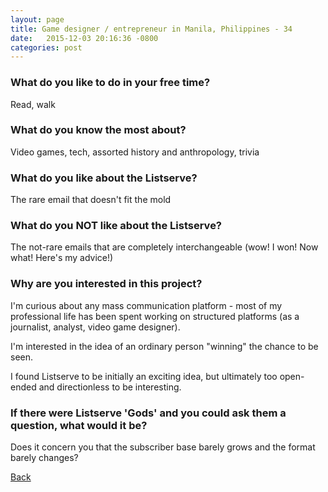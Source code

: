 ```yaml
---
layout: page
title: Game designer / entrepreneur in Manila, Philippines - 34
date:   2015-12-03 20:16:36 -0800
categories: post
---
```


### What do you like to do in your free time?
<p>Read, walk</p>

### What do you know the most about?
<p>Video games, tech, assorted history and anthropology, trivia</p>

### What do you like about the Listserve?
<p>The rare email that doesn't fit the mold</p>

### What do you NOT like about the Listserve?
<p>The not-rare emails that are completely interchangeable (wow! I won! Now what! Here's my advice!)</p>

### Why are you interested in this project?
<p>I'm curious about any mass communication platform - most of my professional life has been spent working on structured platforms (as a journalist, analyst, video game designer). 

I'm interested in the idea of an ordinary person "winning" the chance to be seen. 

I found Listserve to be initially an exciting idea, but ultimately too open-ended and directionless to be interesting.</p>

### If there were Listserve 'Gods' and you could ask them a question, what would it be?
<p>Does it concern you that the subscriber base barely grows and the format barely changes?</p>

[Back][1]

[1]: /responders/all